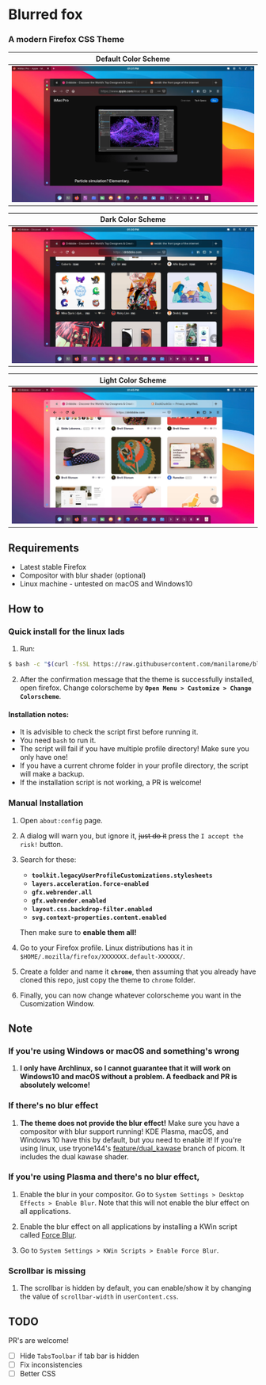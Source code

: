 # Blurred fox

### A modern Firefox CSS Theme

| Default Color Scheme |
| --- |
| ![screenshot](scrot/default.webp) |

| Dark Color Scheme |
| --- |
| ![screenshot](scrot/dark.webp) |

| Light Color Scheme |
| --- |
| ![screenshot](scrot/light.webp) |

## Requirements

+ Latest stable Firefox
+ Compositor with blur shader (optional)
+ Linux machine - untested on macOS and Windows10

## How to

### Quick install for the linux lads

1. Run:
  
  ```bash
  $ bash -c "$(curl -fsSL https://raw.githubusercontent.com/manilarome/blurredfox/master/install.sh)"
  ```

2. After the confirmation message that the theme is successfully installed, open firefox. Change colorscheme by **`Open Menu > Customize > Change Colorscheme`**.

#### Installation notes:

+ It is advisible to check the script first before running it.
+ You need `bash` to run it.
+ The script will fail if you have multiple profile directory! Make sure you only have one!
+ If you have a current chrome folder in your profile directory, the script will make a backup.
+ If the installation script is not working, a PR is welcome!

### Manual Installation

1. Open `about:config` page.
2. A dialog will warn you, but ignore it, ~~just do it~~ press the `I accept the risk!` button.
3. Search for these:

	+ **`toolkit.legacyUserProfileCustomizations.stylesheets`**
	+ **`layers.acceleration.force-enabled`**
	+ **`gfx.webrender.all`**
	+ **`gfx.webrender.enabled`**
	+ **`layout.css.backdrop-filter.enabled`**
	+ **`svg.context-properties.content.enabled`**

	Then make sure to **enable them all!**
4. Go to your Firefox profile. Linux distributions has it in `$HOME/.mozilla/firefox/XXXXXXX.default-XXXXXX/`.
5. Create a folder and name it **`chrome`**, then assuming that you already have cloned this repo, just copy the theme to `chrome` folder.
6. Finally, you can now change whatever colorscheme you want in the Cusomization Window.

## Note

### If you're using Windows or macOS and something's wrong

1. **I only have Archlinux, so I cannot guarantee that it will work on Windows10 and macOS without a problem. A feedback and PR is absolutely welcome!**

### If there's no blur effect

1. **The theme does not provide the blur effect!** Make sure you have a compositor with blur support running! KDE Plasma, macOS, and Windows 10 have this by default, but you need to enable it! If you're using linux, use tryone144's [feature/dual_kawase](https://github.com/tryone144/picom/tree/feature/dual_kawase) branch of picom. It includes the dual kawase shader.

### If you're using Plasma and there's no blur effect,

1. Enable the blur in your compositor. Go to `System Settings > Desktop Effects > Enable Blur`. Note that this will not enable the blur effect on all applications.

2. Enable the blur effect on all applications by installing a KWin script called [Force Blur](https://store.kde.org/p/1294604/).

3. Go to `System Settings > KWin Scripts > Enable Force Blur`.

### Scrollbar is missing

1. The scrollbar is hidden by default, you can enable/show it by changing the value of `scrollbar-width` in `userContent.css`.

## TODO

PR's are welcome!

- [ ] Hide `TabsToolbar` if tab bar is hidden
- [ ] Fix inconsistencies
- [ ] Better CSS

